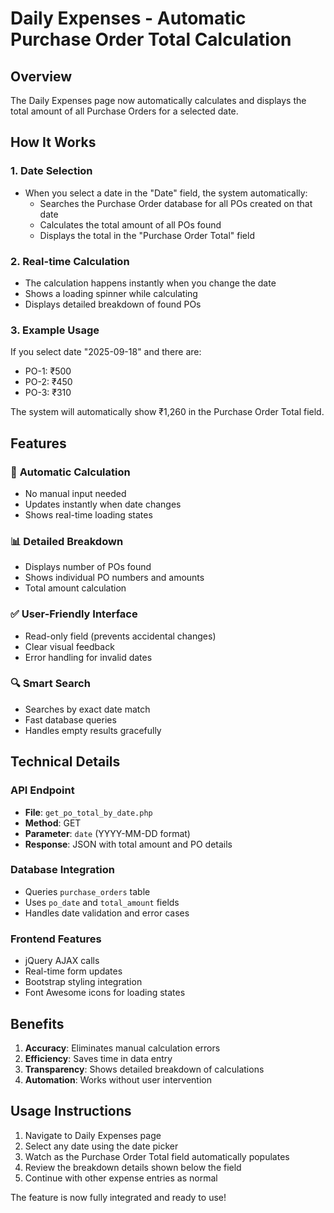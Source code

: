 # Daily Expenses - Automatic Purchase Order Total Calculation

## Overview
The Daily Expenses page now automatically calculates and displays the total amount of all Purchase Orders for a selected date.

## How It Works

### 1. **Date Selection**
- When you select a date in the "Date" field, the system automatically:
  - Searches the Purchase Order database for all POs created on that date
  - Calculates the total amount of all POs found
  - Displays the total in the "Purchase Order Total" field

### 2. **Real-time Calculation**
- The calculation happens instantly when you change the date
- Shows a loading spinner while calculating
- Displays detailed breakdown of found POs

### 3. **Example Usage**
If you select date "2025-09-18" and there are:
- PO-1: ₹500
- PO-2: ₹450  
- PO-3: ₹310

The system will automatically show ₹1,260 in the Purchase Order Total field.

## Features

### 🔄 **Automatic Calculation**
- No manual input needed
- Updates instantly when date changes
- Shows real-time loading states

### 📊 **Detailed Breakdown**
- Displays number of POs found
- Shows individual PO numbers and amounts
- Total amount calculation

### ✅ **User-Friendly Interface**
- Read-only field (prevents accidental changes)
- Clear visual feedback
- Error handling for invalid dates

### 🔍 **Smart Search**
- Searches by exact date match
- Fast database queries
- Handles empty results gracefully

## Technical Details

### API Endpoint
- **File**: `get_po_total_by_date.php`
- **Method**: GET
- **Parameter**: `date` (YYYY-MM-DD format)
- **Response**: JSON with total amount and PO details

### Database Integration
- Queries `purchase_orders` table
- Uses `po_date` and `total_amount` fields
- Handles date validation and error cases

### Frontend Features
- jQuery AJAX calls
- Real-time form updates
- Bootstrap styling integration
- Font Awesome icons for loading states

## Benefits

1. **Accuracy**: Eliminates manual calculation errors
2. **Efficiency**: Saves time in data entry
3. **Transparency**: Shows detailed breakdown of calculations
4. **Automation**: Works without user intervention

## Usage Instructions

1. Navigate to Daily Expenses page
2. Select any date using the date picker
3. Watch as the Purchase Order Total field automatically populates
4. Review the breakdown details shown below the field
5. Continue with other expense entries as normal

The feature is now fully integrated and ready to use!